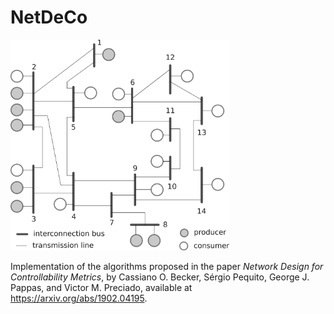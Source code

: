 # NetDeCo

<img src="ieeebus.png" width="350">

Implementation of the algorithms proposed in the paper 
*Network Design for Controllability Metrics*, by Cassiano O. Becker, Sérgio Pequito, George J. Pappas, and Victor M. Preciado, available at https://arxiv.org/abs/1902.04195.

